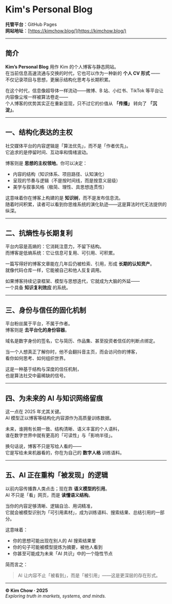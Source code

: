 # Kim's Personal Blog

**托管平台**：GitHub Pages  
**网站地址**：[https://kimchow.blog/](https://kimchow.blog/)

---

## 简介

**Kim’s Personal Blog** 用作 Kim 的个人博客与静态网站。  
在当前信息高速流通与交换的时代，它也可以作为一种新的 **个人 CV 形式** ——  
不仅记录项目与思想，更展示结构化思考与长期积累。

在这个时代，信息像超导体一样流动——微博、B 站、小红书、TikTok 等平台让内容像尘埃一样被算法卷走——  
个人博客的优势其实正在重新显现，只不过它的价值从 **「传播」** 转向了 **「沉淀」**。

---

## 一、结构化表达的主权

社交媒体平台的内容逻辑是「算法优先」，而不是「作者优先」。  
它追求的是停留时间、互动率和情绪波动。  

博客则是 **思想的主权领地**。你可以决定：

- 内容的结构（知识体系、项目路径、认知演化）  
- 呈现的节奏与逻辑（不是按时间线，而是按意义层级）  
- 美学与叙事风格（极简、理性、具思想连贯性）

这意味着你在博客上构建的是 **知识树**，而不是发布信息流。  
随着时间积累，读者可以看到你思维系统的演化轨迹——这是算法时代无法提供的纵深。

---

## 二、抗熵性与长期复利

平台内容是高熵的：它消耗注意力，不留下结构。  
而博客是低熵系统：它让信息可复用、可引用、可积累。  

一篇写得好的博客文章能在几年后仍被检索、引用，形成 **长期的认知资产**。  
就像代码仓库一样，它能被自己和他人反复调用。  

如果博客持续记录框架、模型与思想迭代，它就成为大脑的外延——  
一个具备 **知识复利效应** 的系统。

---

## 三、身份与信任的固化机制

平台粉丝属于平台，不属于作者。  
博客则是 **去平台化的身份容器**。  

域名是数字身份的签名，它与简历、作品集、甚至投资者信任的判断点绑定。  

当一个人想真正了解你时，他不会翻抖音主页，而会访问你的博客，  
看你如何思考、如何组织世界。  

这是一种基于结构与深度的信任机制，  
也是算法社交中最稀缺的信号。

---

## 四、为未来的 AI 与知识网络留痕

这一点在 2025 年尤其关键。  
AI 模型正以博客等结构化内容源作为高质量训练数据。  

未来，谁拥有长期一致、结构清晰、语义丰富的个人语料，  
谁在数字世界中就有更高的「可读性」与「影响半径」。  

换句话说，博客不只是写给人看的——  
它是写给未来机器看的，你在为自己的 **数字人格** 训练语料。

---

## 五、AI 正在重构「被发现」的逻辑

以前内容传播靠人类点击；现在靠 **语义模型的引用**。  
AI 不只是「看」网页，而是 **读懂语义结构**。  

当你的内容足够清晰、逻辑自洽、用词精准，  
它就会被模型识别为「可引用素材」，成为训练语料、搜索结果、总结引用的一部分。

这意味着：

- 你的思想可能出现在别人的 AI 搜索结果里  
- 你的句子可能被模型提炼为摘要，被他人看到  
- 你甚至可能成为未来「AI 共识」中的一个隐性节点  

简而言之：  
> AI 让内容不止「被看到」，而是「被引用」——这是更深层的存在形式。

---

**© Kim Chow · 2025**  
*Exploring truth in markets, systems, and minds.*
